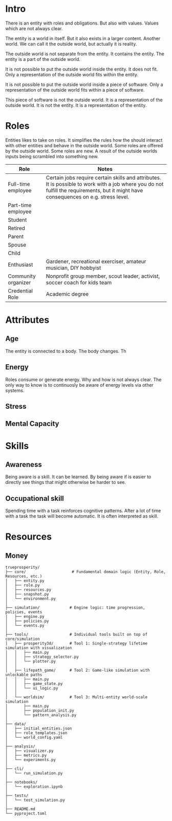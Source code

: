 # Intro 

There is an entity with roles and obligations. But also with values. Values which are not always clear.

The entity is a world in itself. But it also exists in a larger content. Another world. We can call it the outside world, but actually it is reality.

The outside world is not separate from the entity. It contains the entity. The entity is a part of the outside world.

It is not possible to put the outside world inside the entity. It does not fit. Only a representation of the outside world fits within the entity.

It is not possible to put the outside world inside a piece of software. Only a representation of the outside world fits within a piece of software.

This piece of software is not the outside world. It is a representation of the outside world. It is not the entity. It is a representation of the entity.



# Roles

Entities likes to take on roles. It simplifies the rules how the should interact with other entities and behave in the outside world.
Some roles are offered by the outside world. Some roles are new. A result of the outside worlds inputs being scrambled into something new.

| Role                | Notes                                                                                                                                                                                 |
| ------------------- | ------------------------------------------------------------------------------------------------------------------------------------------------------------------------------------- |
| Full-time employee  | Certain jobs require certain skills and attributes. It is possible to work with a job where you do not fulfill the requirements, but it might have consequences on e.g. stress level. |
| Part-time employee  |                                                                                                                                                                                       |
| Student             |                                                                                                                                                                                       |
| Retired             |                                                                                                                                                                                       |
| Parent              |                                                                                                                                                                                       |
| Spouse              |                                                                                                                                                                                       |
| Child               |                                                                                                                                                                                       |
| Enthusiast          | Gardener, recreational exerciser, amateur musician, DIY hobbyist                                                                                                                      |
| Community organizer | Nonprofit group member, scout leader, activist, soccer coach for kids team                                                                                                            |
| Credential Role     | Academic degree                                                                                                                                                                       |

# Attributes

## Age
The entity is connected to a body. The body changes. Th

## Energy
Roles consume or generate energy. Why and how is not always clear. The only way to know is to continuosly be aware of energy levels via other systems.

## Stress

## Mental Capacity

# Skills

## Awareness
Being aware is a skill. It can be learned. By being aware if is easier to directly see things that might otherwise be harder to see.

## Occupational skill
Spending time with a task reinforces cognitive patterns. After a lot of time with a task the task will become automatic. It is often interpreted as skill.

# Resources

## Money

```
trueprosperity/
├── core/                    # Fundamental domain logic (Entity, Role, Resources, etc.)
│   ├── entity.py
│   ├── role.py
│   ├── resources.py
│   ├── snapshot.py
│   └── environment.py
│
├── simulation/             # Engine logic: time progression, policies, events
│   ├── engine.py
│   ├── policies.py
│   └── events.py
│
├── tools/                  # Individual tools built on top of core/simulation
│   ├── prosperity3d/       # Tool 1: Single-strategy lifetime simulation with visualization
│   │   ├── main.py
│   │   ├── strategy_selector.py
│   │   └── plotter.py
│   │
│   ├── lifepath_game/      # Tool 2: Game-like simulation with unlockable paths
│   │   ├── main.py
│   │   ├── game_state.py
│   │   └── ui_logic.py
│   │
│   └── worldsim/           # Tool 3: Multi-entity world-scale simulation
│       ├── main.py
│       ├── population_init.py
│       └── pattern_analysis.py
│
├── data/
│   ├── initial_entities.json
│   ├── role_templates.json
│   └── world_config.yaml
│
├── analysis/
│   ├── visualizer.py
│   ├── metrics.py
│   └── experiments.py
│
├── cli/
│   └── run_simulation.py
│
├── notebooks/
│   └── exploration.ipynb
│
├── tests/
│   └── test_simulation.py
│
├── README.md
└── pyproject.toml

```

